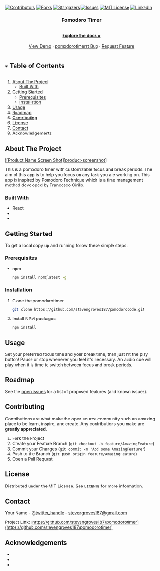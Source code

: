 <!--
*** Thanks for checking out the Best-README-Template. If you have a suggestion
*** that would make this better, please fork the pomodorotimer and create a pull request
*** or simply open an issue with the tag "enhancement".
*** Thanks again! Now go create something AMAZING! :D
***
***
***
*** To avoid retyping too much info. Do a search and replace for the following:
*** stevengroves187, pomodorotimer, twitter_handle, stevengroves187@gmail.com, Pomodoro Timer, project_description
-->



<!-- PROJECT SHIELDS -->
<!--
*** I'm using markdown "reference style" links for readability.
*** Reference links are enclosed in brackets [ ] instead of parentheses ( ).
*** See the bottom of this document for the declaration of the reference variables
*** for contributors-url, forks-url, etc. This is an optional, concise syntax you may use.
*** https://www.markdownguide.org/basic-syntax/#reference-style-links
-->
[![Contributors][contributors-shield]][contributors-url]
[![Forks][forks-shield]][forks-url]
[![Stargazers][stars-shield]][stars-url]
[![Issues][issues-shield]][issues-url]
[![MIT License][license-shield]][license-url]
[![LinkedIn][linkedin-shield]][linkedin-url]



  <h3 align="center">Pomodoro Timer</h3>

  <p align="center">
    <br />
    <a href="https://github.com/stevengroves187/pomodorotimer"><strong>Explore the docs »</strong></a>
    <br />
    <br />
    <a href="https://github.com/stevengroves187/pomodorotimer">View Demo</a>
    ·
    <a href="https://github.com/stevengroves187/pomodorotimer/issues">pomodorotimerrt Bug</a>
    ·
    <a href="https://github.com/stevengroves187/pomodorotimer/issues">Request Feature</a>
  </p>
</p>



<!-- TABLE OF CONTENTS -->
<details open="open">
  <summary><h2 style="display: inline-block">Table of Contents</h2></summary>
  <ol>
    <li>
      <a href="#about-the-project">About The Project</a>
      <ul>
        <li><a href="#built-with">Built With</a></li>
      </ul>
    </li>
    <li>
      <a href="#getting-started">Getting Started</a>
      <ul>
        <li><a href="#prerequisites">Prerequisites</a></li>
        <li><a href="#installation">Installation</a></li>
      </ul>
    </li>
    <li><a href="#usage">Usage</a></li>
    <li><a href="#roadmap">Roadmap</a></li>
    <li><a href="#contributing">Contributing</a></li>
    <li><a href="#license">License</a></li>
    <li><a href="#contact">Contact</a></li>
    <li><a href="#acknowledgements">Acknowledgements</a></li>
  </ol>
</details>



<!-- ABOUT THE PROJECT -->
## About The Project

[![Product Name Screen Shot][product-screenshot]](https://stevengroves187.github.io/pomodorotimer/)

This is a pomodoro timer with customizable focus and break periods. The aim of this app is to help you focus on any task you are working on. This app is inspired by Pomodoro Technique which is a time management method developed by Francesco Cirillo. 


### Built With

* React
* []()
* []()



<!-- GETTING STARTED -->
## Getting Started

To get a local copy up and running follow these simple steps.

### Prerequisites

* npm
  ```sh
  npm install npm@latest -g
  ```

### Installation

1. Clone the pomodorotimer
   ```sh
   git clone https://github.com/stevengroves187/pomodorocode.git
   ```
2. Install NPM packages
   ```sh
   npm install
   ```



<!-- USAGE EXAMPLES -->
## Usage

Set your preferred focus time and your break time, then just hit the play button! Pause or stop whenever you feel it's necessary. An audio cue will play when it is time to switch between focus and break periods. 




<!-- ROADMAP -->
## Roadmap

See the [open issues](https://github.com/stevengroves187/pomodorotimer/issues) for a list of proposed features (and known issues).



<!-- CONTRIBUTING -->
## Contributing

Contributions are what make the open source community such an amazing place to be learn, inspire, and create. Any contributions you make are **greatly appreciated**.

1. Fork the Project
2. Create your Feature Branch (`git checkout -b feature/AmazingFeature`)
3. Commit your Changes (`git commit -m 'Add some AmazingFeature'`)
4. Push to the Branch (`git push origin feature/AmazingFeature`)
5. Open a Pull Request



<!-- LICENSE -->
## License

Distributed under the MIT License. See `LICENSE` for more information.



<!-- CONTACT -->
## Contact

Your Name - [@twitter_handle](https://twitter.com/twitter_handle) - stevengroves187@gmail.com

Project Link: [https://github.com/stevengroves187/pomodorotimer](https://github.com/stevengroves187/pomodorotimer)



<!-- ACKNOWLEDGEMENTS -->
## Acknowledgements

* []()
* []()
* []()





<!-- MARKDOWN LINKS & IMAGES -->
<!-- https://www.markdownguide.org/basic-syntax/#reference-style-links -->
[contributors-shield]: https://img.shields.io/github/contributors/stevengroves187/pomodorotimer.svg?style=for-the-badge
[contributors-url]: https://github.com/stevengroves187/pomodorotimer/graphs/contributors
[forks-shield]: https://img.shields.io/github/forks/stevengroves187/pomodorotimer.svg?style=for-the-badge
[forks-url]: https://github.com/stevengroves187/pomodorotimer/network/members
[stars-shield]: https://img.shields.io/github/stars/stevengroves187/pomodorotimer.svg?style=for-the-badge
[stars-url]: https://github.com/stevengroves187/pomodorotimer/stargazers
[issues-shield]: https://img.shields.io/github/issues/stevengroves187/pomodorotimer.svg?style=for-the-badge
[issues-url]: https://github.com/stevengroves187/pomodorotimer/issues
[license-shield]: https://img.shields.io/github/license/stevengroves187/pomodorotimer.svg?style=for-the-badge
[license-url]: https://github.com/stevengroves187/pomodorotimer/blob/master/LICENSE.txt
[linkedin-shield]: https://img.shields.io/badge/-LinkedIn-black.svg?style=for-the-badge&logo=linkedin&colorB=555
[linkedin-url]: https://linkedin.com/in/stevengroves187
